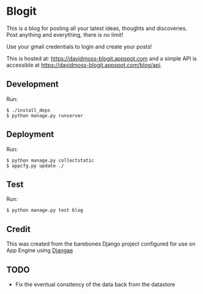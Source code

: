 
# Blogit

This is a blog for posting all your latest ideas, thoughts and discoveries. Post anything and everything, there is no limit!

Use your gmail credentials to login and create your posts!

This is hosted at: https://davidmoss-blogit.appspot.com and a simple API is accessible at https://davidmoss-blogit.appspot.com/blog/api.

## Development

Run:

	$ ./install_deps
	$ python manage.py runserver

## Deployment

Run:

    $ python manage.py collectstatic
    $ appcfg.py update ./

## Test

Run:

    $ python manage.py test blog

## Credit

This was created from the barebones Django project configured for use on App Engine using [Djangae](https://github.com/potatolondon/djangae)

## TODO

* Fix the eventual consitency of the data back from the datastore